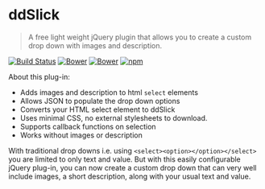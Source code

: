 # ddSlick

> A free light weight jQuery plugin that allows you to create a custom drop down with images and description.

[![Build Status](https://semaphoreci.com/api/v1/projects/b60c2732-c9e4-4fcf-b335-2b7ad6dcb4e8/628732/badge.svg)](https://semaphoreci.com/jsmodules/ddslick)
[![Bower](https://img.shields.io/bower/v/jquery-ddslick.svg?style=flat-square)](http://bower.io/search/?q=ddslick)
[![Bower](https://img.shields.io/bower/l/jquery-ddslick.svg?style=flat-square)](https://www.mozilla.org/en-US/MPL/2.0/)
[![npm](https://img.shields.io/npm/v/ddslick.svg?style=flat-square)](https://www.npmjs.com/package/ddslick)

About this plug-in:

- Adds images and description to html `select` elements
- Allows JSON to populate the drop down options
- Converts your HTML select element to ddSlick
- Uses minimal CSS, no external stylesheets to download.
- Supports callback functions on selection
- Works without images or description

With traditional drop downs i.e. using `<select><option></option></select>` you
are limited to only text and value. But with this easily configurable jQuery
plug-in, you can now create a custom drop down that can very well include
images, a short description, along with your usual text and value.
